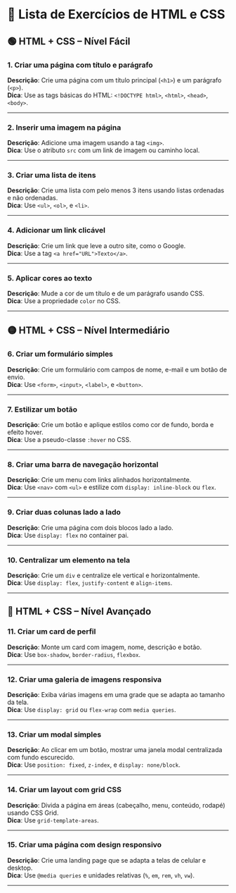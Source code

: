 # 🧩 Lista de Exercícios de HTML e CSS

## 🟢 HTML + CSS – Nível Fácil

### 1. Criar uma página com título e parágrafo
**Descrição**: Crie uma página com um título principal (`<h1>`) e um parágrafo (`<p>`).  
**Dica**: Use as tags básicas do HTML: `<!DOCTYPE html>`, `<html>`, `<head>`, `<body>`.

---

### 2. Inserir uma imagem na página
**Descrição**: Adicione uma imagem usando a tag `<img>`.  
**Dica**: Use o atributo `src` com um link de imagem ou caminho local.

---

### 3. Criar uma lista de itens
**Descrição**: Crie uma lista com pelo menos 3 itens usando listas ordenadas e não ordenadas.  
**Dica**: Use `<ul>`, `<ol>`, e `<li>`.

---

### 4. Adicionar um link clicável
**Descrição**: Crie um link que leve a outro site, como o Google.  
**Dica**: Use a tag `<a href="URL">Texto</a>`.

---

### 5. Aplicar cores ao texto
**Descrição**: Mude a cor de um título e de um parágrafo usando CSS.  
**Dica**: Use a propriedade `color` no CSS.

---

## 🟡 HTML + CSS – Nível Intermediário

### 6. Criar um formulário simples
**Descrição**: Crie um formulário com campos de nome, e-mail e um botão de envio.  
**Dica**: Use `<form>`, `<input>`, `<label>`, e `<button>`.

---

### 7. Estilizar um botão
**Descrição**: Crie um botão e aplique estilos como cor de fundo, borda e efeito hover.  
**Dica**: Use a pseudo-classe `:hover` no CSS.

---

### 8. Criar uma barra de navegação horizontal
**Descrição**: Crie um menu com links alinhados horizontalmente.  
**Dica**: Use `<nav>` com `<ul>` e estilize com `display: inline-block` ou `flex`.

---

### 9. Criar duas colunas lado a lado
**Descrição**: Crie uma página com dois blocos lado a lado.  
**Dica**: Use `display: flex` no container pai.

---

### 10. Centralizar um elemento na tela
**Descrição**: Crie um `div` e centralize ele vertical e horizontalmente.  
**Dica**: Use `display: flex`, `justify-content` e `align-items`.

---

## 🔴 HTML + CSS – Nível Avançado

### 11. Criar um card de perfil
**Descrição**: Monte um card com imagem, nome, descrição e botão.  
**Dica**: Use `box-shadow`, `border-radius`, `flexbox`.

---

### 12. Criar uma galeria de imagens responsiva
**Descrição**: Exiba várias imagens em uma grade que se adapta ao tamanho da tela.  
**Dica**: Use `display: grid` ou `flex-wrap` com `media queries`.

---

### 13. Criar um modal simples
**Descrição**: Ao clicar em um botão, mostrar uma janela modal centralizada com fundo escurecido.  
**Dica**: Use `position: fixed`, `z-index`, e `display: none/block`.

---

### 14. Criar um layout com grid CSS
**Descrição**: Divida a página em áreas (cabeçalho, menu, conteúdo, rodapé) usando CSS Grid.  
**Dica**: Use `grid-template-areas`.

---

### 15. Criar uma página com design responsivo
**Descrição**: Crie uma landing page que se adapta a telas de celular e desktop.  
**Dica**: Use `@media queries` e unidades relativas (`%`, `em`, `rem`, `vh`, `vw`).

---
